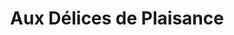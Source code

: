 ---
title: "Aux Délices de Plaisance"
url: /neuilly-plaisance/aux-delices-de-plaisance/
shop: Bäckerei
---